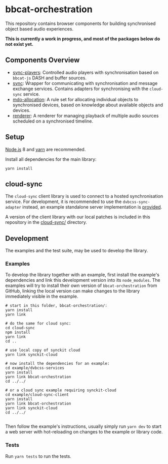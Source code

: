 # bbcat-orchestration

This repository contains browser components for building synchronised object
based audio experiences.

__This is currently a work in progress, and most of the packages below do not exist yet.__

## Components Overview

* [sync-players](src/sync-players/):
  Controlled audio players with synchronisation based on `bbcat-js` DASH and buffer sources.
* [sync](src/sync/):
  Wrapper for communicating with synchronisation and message exchange services. Contains adapters
  for synchronising with the `cloud-sync` service.
* [mdo-allocation](src/mdo-allocation/):
  A rule set for allocating individual objects to synchronised devices, based on
  knowledge about available objects and devices.
* [renderer](src/renderer/):
  A renderer for managing playback of multiple audio sources scheduled on a
  synchronised timeline.

## Setup

[Node.js](https://nodejs.org/en/) 8 and [yarn](https://yarnpkg.com/en/) are recommended.

Install all dependencies for the main library:

```
yarn install
```

## cloud-sync

The `cloud-sync` client library is used to connect to a hosted synchronisation
service. For development, it is recommended to use the `dvbcss-sync-adapter`
instead, an example standalone server implementation is
[provided](examples/dvbcss-services/).

A version of the client library with our local patches is included in this
repository in the [cloud-sync/](cloud-sync/) directory.

## Development

The examples and the test suite, may be used to develop the library.

### Examples

To develop the library together with an example, first install the example's
dependencies and link this development version into its `node_modules`. The
examples will try to install their own version of `bbcat-orchestration` from
GitHub, linking the local version can make changes to the library immediately
visible in the example.

```
# start in this folder, bbcat-orchestration/:
yarn install
yarn link

# do the same for cloud sync:
cd cloud-sync
npm install
yarn link
cd ..

# use local copy of synckit cloud
yarn link synckit-cloud

# now install the dependencies for an example:
cd example/dvbcss-services
yarn install
yarn link bbcat-orchestration
cd ../../

# or a cloud sync example requiring synckit-cloud
cd example/cloud-sync-client
yarn install
yarn link bbcat-orchestration
yarn link synckit-cloud
cd ../../


```

Then follow the example's instructions, usually simply run `yarn dev` to start a
web server with hot-reloading on changes to the example or library code.

### Tests

Run `yarn tests` to run the tests.
